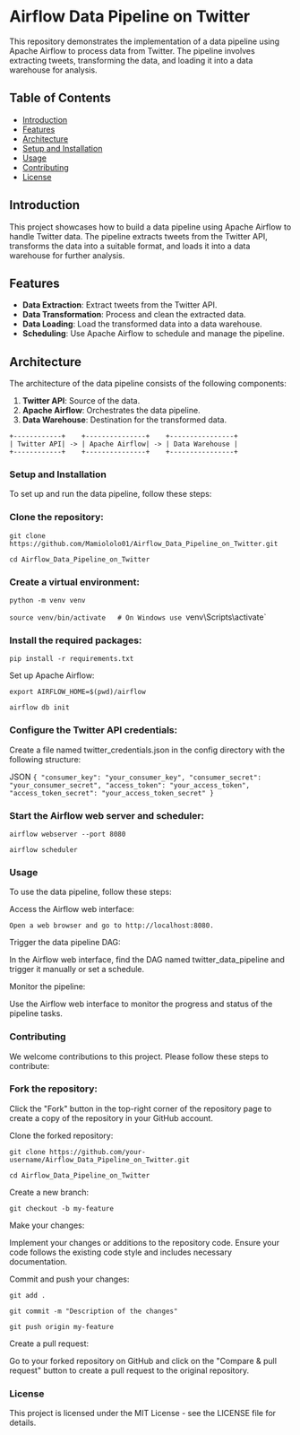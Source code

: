 # Airflow Data Pipeline on Twitter

This repository demonstrates the implementation of a data pipeline using Apache Airflow to process data from Twitter. The pipeline involves extracting tweets, transforming the data, and loading it into a data warehouse for analysis.

## Table of Contents
- [Introduction](#introduction)
- [Features](#features)
- [Architecture](#architecture)
- [Setup and Installation](#setup-and-installation)
- [Usage](#usage)
- [Contributing](#contributing)
- [License](#license)

## Introduction

This project showcases how to build a data pipeline using Apache Airflow to handle Twitter data. The pipeline extracts tweets from the Twitter API, transforms the data into a suitable format, and loads it into a data warehouse for further analysis.

## Features

- **Data Extraction**: Extract tweets from the Twitter API.
- **Data Transformation**: Process and clean the extracted data.
- **Data Loading**: Load the transformed data into a data warehouse.
- **Scheduling**: Use Apache Airflow to schedule and manage the pipeline.

## Architecture

The architecture of the data pipeline consists of the following components:

1. **Twitter API**: Source of the data.
2. **Apache Airflow**: Orchestrates the data pipeline.
3. **Data Warehouse**: Destination for the transformed data.

```plaintext
+------------+    +---------------+    +----------------+
| Twitter API| -> | Apache Airflow| -> | Data Warehouse |
+------------+    +---------------+    +----------------+
```
### Setup and Installation

To set up and run the data pipeline, follow these steps:

### Clone the repository:

`git clone https://github.com/Mamiololo01/Airflow_Data_Pipeline_on_Twitter.git`

`cd Airflow_Data_Pipeline_on_Twitter`

### Create a virtual environment:

`python -m venv venv`

`source venv/bin/activate   # On Windows use `venv\Scripts\activate`

### Install the required packages:

`pip install -r requirements.txt`

Set up Apache Airflow:

`export AIRFLOW_HOME=$(pwd)/airflow`

`airflow db init`

### Configure the Twitter API credentials:

Create a file named twitter_credentials.json in the config directory with the following structure:

JSON
`{
  "consumer_key": "your_consumer_key",
  "consumer_secret": "your_consumer_secret",
  "access_token": "your_access_token",
  "access_token_secret": "your_access_token_secret"
}`

### Start the Airflow web server and scheduler:

`airflow webserver --port 8080`

`airflow scheduler`

### Usage

To use the data pipeline, follow these steps:

Access the Airflow web interface:

`Open a web browser and go to http://localhost:8080.`

Trigger the data pipeline DAG:

In the Airflow web interface, find the DAG named twitter_data_pipeline and trigger it manually or set a schedule.

Monitor the pipeline:

Use the Airflow web interface to monitor the progress and status of the pipeline tasks.

### Contributing

We welcome contributions to this project. Please follow these steps to contribute:

### Fork the repository:

Click the "Fork" button in the top-right corner of the repository page to create a copy of the repository in your GitHub account.

Clone the forked repository:

`git clone https://github.com/your-username/Airflow_Data_Pipeline_on_Twitter.git`

`cd Airflow_Data_Pipeline_on_Twitter`

Create a new branch:

`git checkout -b my-feature`

Make your changes:

Implement your changes or additions to the repository code. Ensure your code follows the existing code style and includes necessary documentation.

Commit and push your changes:


`git add .`

`git commit -m "Description of the changes"`

`git push origin my-feature`

Create a pull request:

Go to your forked repository on GitHub and click on the "Compare & pull request" button to create a pull request to the original repository.

### License

This project is licensed under the MIT License - see the LICENSE file for details.

